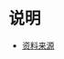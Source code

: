 # 说明

- [资料来源](https://mp.weixin.qq.com/s?__biz=MzAxODE4MTEzMA==&mid=2650081052&idx=1&sn=1cb5cd685907d03112205529477935cf&chksm=83db9a79b4ac136fb130a8dbad44e27bc917591e5091007c5806456f16a903d5fac69b83086a&mpshare=1&scene=1&srcid=1018wCQ0oTPoC4Kq8bKdEt2p&sharer_sharetime=1603009880834&sharer_shareid=f8d25c6b3b3b5f92cb53a2ecd9878784&key=fdd054e9602c88a658c30b405eb2fe5b766f2d7519befea91ec92d9301467f1b7e7fd55d4fcb995e5a90f91ec00e2f1fc4a87de186484f9647d39499814958fcb00a78165f1dc99269aeeace498c0d3cd5a85745ba838f4f1b48011730057dbab057195f83b587d985e8a30514ced1ada75194d1a8889db11c6e99675fdca757&ascene=1&uin=MTg0NzI0OTQwMA%3D%3D&devicetype=Windows+10+x64&version=62090529&lang=zh_CN&exportkey=AfLVB2jIOHzG2fLPX4kr6HQ%3D&pass_ticket=GUfqQIube6DmBl%2BR%2FBwCef3hq4IPfXmZPYoIXW1PcuoVNo00vPkfNX69DZU7rzBA&wx_header=0)